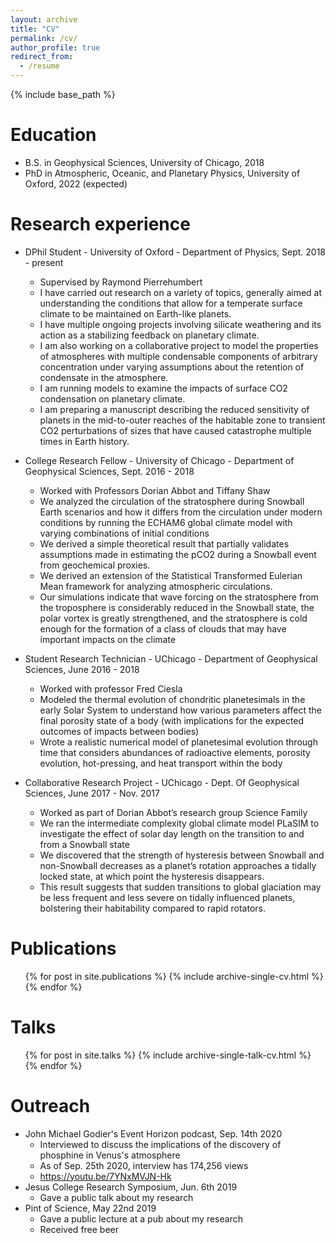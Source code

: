 ```yaml
---
layout: archive
title: "CV"
permalink: /cv/
author_profile: true
redirect_from:
  - /resume
---
```


{% include base_path %}

Education
======
* B.S. in Geophysical Sciences, University of Chicago, 2018
* PhD in Atmospheric, Oceanic, and Planetary Physics, University of Oxford, 2022 (expected)

Research experience
======
* DPhil Student - University of Oxford - Department of Physics, Sept. 2018 - present
  * Supervised by Raymond Pierrehumbert
  * I have carried out research on a variety of topics, generally aimed at understanding the conditions that allow for a temperate surface climate to be maintained on Earth-like planets.
  * I have multiple ongoing projects involving silicate weathering and its action as a stabilizing feedback on planetary climate.
  * I am also working on a collaborative project to model the properties of atmospheres with multiple condensable components of arbitrary concentration under varying assumptions about the retention of condensate in the atmosphere.
  * I am running models to examine the impacts of surface CO2 condensation on planetary climate.
  * I am preparing a manuscript describing the reduced sensitivity of planets in the mid-to-outer reaches of the habitable zone to transient CO2 perturbations of sizes that have caused catastrophe multiple times in Earth history. 
  
* College Research Fellow - University of Chicago - Department of Geophysical Sciences, Sept. 2016 - 2018
  * Worked with Professors Dorian Abbot and Tiffany Shaw
  * We analyzed the circulation of the stratosphere during Snowball Earth scenarios and how it differs from the circulation under modern conditions by running the ECHAM6 global climate model with varying combinations of initial conditions
  * We derived a simple theoretical result that partially validates assumptions made in estimating the pCO2 during a Snowball event from geochemical proxies.
  * We derived an extension of the Statistical Transformed Eulerian Mean framework for analyzing atmospheric circulations.
  * Our simulations indicate that wave forcing on the stratosphere from the troposphere is considerably reduced in the Snowball state, the polar vortex is greatly strengthened, and the stratosphere is cold enough for the formation of a class of clouds that may have important impacts on the climate
* Student Research Technician - UChicago - Department of Geophysical Sciences, June 2016 - 2018
  * Worked with professor Fred Ciesla 
  * Modeled the thermal evolution of chondritic planetesimals in the early Solar System to understand how  various parameters affect the final porosity state of a body (with implications for the expected outcomes of impacts between bodies)
  * Wrote a realistic numerical model of planetesimal evolution through time that considers abundances of radioactive elements, porosity evolution, hot-pressing, and heat transport within the body

* Collaborative Research Project - UChicago - Dept. Of Geophysical Sciences,  June 2017 - Nov. 2017
  * Worked as part of Dorian Abbot’s research group Science Family 
  * We ran the intermediate complexity global climate model PLaSIM to investigate the effect of solar day length on the transition to and from a Snowball state
  * We discovered that the strength of hysteresis between Snowball and non-Snowball decreases as a planet’s rotation approaches a tidally locked state, at which point the hysteresis disappears. 
  * This result suggests that sudden transitions to global glaciation may be less frequent and less severe on tidally influenced planets, bolstering their habitability compared to rapid rotators.


Publications
======
  <ul>{% for post in site.publications %}
    {% include archive-single-cv.html %}
  {% endfor %}</ul>
  
Talks
======
  <ul>{% for post in site.talks %}
    {% include archive-single-talk-cv.html %}
  {% endfor %}</ul>
  
Outreach
======
* John Michael Godier's Event Horizon podcast, Sep. 14th 2020
  * Interviewed to discuss the implications of the discovery of phosphine in Venus's atmosphere
  * As of Sep. 25th 2020, interview has 174,256 views
  * https://youtu.be/7YNxMVJN-Hk
* Jesus College Research Symposium, Jun. 6th 2019
  * Gave a public talk about my research
* Pint of Science, May 22nd 2019
  * Gave a public lecture at a pub about my research
  * Received free beer
